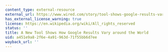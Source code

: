 ```yaml
---
content_type: external-resource
external_url: https://www.wired.com/story/tool-shows-google-results-vary-world/#:~:text=Search%20Atlas%20displays%20three%20sets,different%20countries%20for%20any%20search.&text=Search%20Atlas%20makes%20it%20easy,different%20parts%20of%20the%20world.
has_external_license_warning: true
license: https://en.wikipedia.org/wiki/All_rights_reserved
status: ''
title: A New Tool Shows How Google Results Vary around the World
uid: a451e9a8-2f6e-4a91-963d-71f55bb6d7ee
wayback_url: ''
---
```

